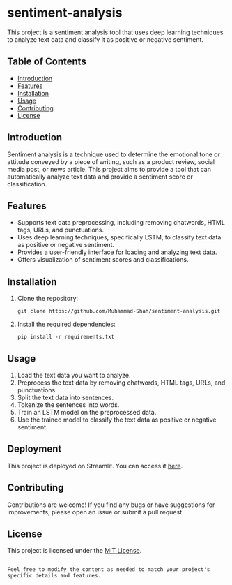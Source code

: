 # sentiment-analysis

This project is a sentiment analysis tool that uses deep learning techniques to analyze text data and classify it as positive or negative sentiment.

## Table of Contents

- [Introduction](#introduction)
- [Features](#features)
- [Installation](#installation)
- [Usage](#usage)
- [Contributing](#contributing)
- [License](#license)

## Introduction

Sentiment analysis is a technique used to determine the emotional tone or attitude conveyed by a piece of writing, such as a product review, social media post, or news article. This project aims to provide a tool that can automatically analyze text data and provide a sentiment score or classification.

## Features

- Supports text data preprocessing, including removing chatwords, HTML tags, URLs, and punctuations.
- Uses deep learning techniques, specifically LSTM, to classify text data as positive or negative sentiment.
- Provides a user-friendly interface for loading and analyzing text data.
- Offers visualization of sentiment scores and classifications.

## Installation

1. Clone the repository:

   ```
   git clone https://github.com/Muhammad-Shah/sentiment-analysis.git
   ```

2. Install the required dependencies:

   ```
   pip install -r requirements.txt
   ```

## Usage

1. Load the text data you want to analyze.
2. Preprocess the text data by removing chatwords, HTML tags, URLs, and punctuations.
3. Split the text data into sentences.
4. Tokenize the sentences into words.
5. Train an LSTM model on the preprocessed data.
6. Use the trained model to classify the text data as positive or negative sentiment.

## Deployment

This project is deployed on Streamlit. You can access it [here](https://sentiment-analysis-movie.streamlit.app/).

## Contributing

Contributions are welcome! If you find any bugs or have suggestions for improvements, please open an issue or submit a pull request.

## License

This project is licensed under the [MIT License](LICENSE).

```

Feel free to modify the content as needed to match your project's specific details and features.
```
